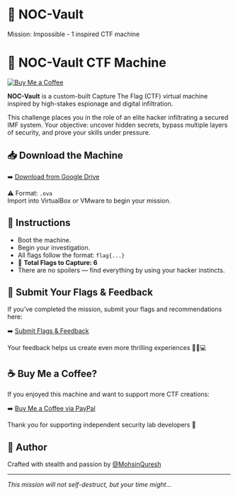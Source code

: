 # 🧨 NOC-Vault  
Mission: Impossible - 1 inspired CTF machine

# 🎯 NOC-Vault CTF Machine

[![Buy Me a Coffee](https://img.shields.io/badge/Buy_Me_A_Coffee-PayPal-blue?style=flat-square&logo=paypal)](https://www.paypal.me/MohsinQuresh313)

**NOC-Vault** is a custom-built Capture The Flag (CTF) virtual machine inspired by high-stakes espionage and digital infiltration.

This challenge places you in the role of an elite hacker infiltrating a secured IMF system. Your objective: uncover hidden secrets, bypass multiple layers of security, and prove your skills under pressure.

## 📥 Download the Machine

➡️ [Download from Google Drive](https://drive.google.com/file/d/1mzMep1NoeVifgmhPJm0YijAt1__e6-u8/view?usp=sharing)

⚠️ Format: `.ova`  
Import into VirtualBox or VMware to begin your mission.

## 🧠 Instructions

- Boot the machine.
- Begin your investigation.
- All flags follow the format: `flag{...}`
- 🏁 **Total Flags to Capture: 6**
- There are no spoilers — find everything by using your hacker instincts.

## 📝 Submit Your Flags & Feedback

If you’ve completed the mission, submit your flags and recommendations here:

➡️ [Submit Flags & Feedback](https://docs.google.com/forms/d/e/1FAIpQLSerdrh-usK6dpgR2RW4oVyttiMgkTZf6va_Fm_-t5O5Agd3vg/viewform?usp=sharing)

Your feedback helps us create even more thrilling experiences 🕵️‍♂️💻

## ☕ Buy Me a Coffee?

If you enjoyed this machine and want to support more CTF creations:

➡️ [Buy Me a Coffee via PayPal](https://www.paypal.me/mohsinquresh313)

Thank you for supporting independent security lab developers 🖤

## 📣 Author

Crafted with stealth and passion by [@MohsinQuresh](https://github.com/SmartRoboCTF)

---

*This mission will not self-destruct, but your time might…*


